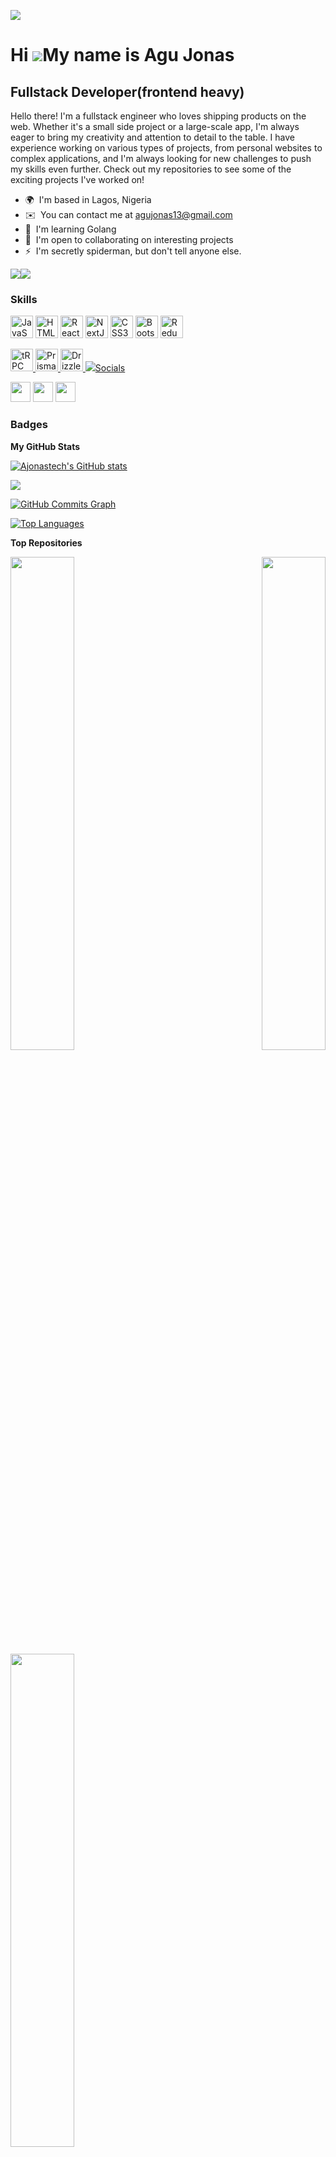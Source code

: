 ![](https://pbs.twimg.com/media/Eqp_YlKXcAINpUH.jpg)

Hi ![](https://user-images.githubusercontent.com/18350557/176309783-0785949b-9127-417c-8b55-ab5a4333674e.gif)My name is Agu Jonas
=================================================================================================================================

Fullstack Developer(frontend heavy)
-----------------------------------

Hello there! I'm a fullstack engineer who loves shipping products on the web. Whether it's a small side project or a large-scale app, I'm always eager to bring my creativity and attention to detail to the table. I have experience working on various types of projects, from personal websites to complex applications, and I'm always looking for new challenges to push my skills even further. Check out my repositories to see some of the exciting projects I've worked on!

* 🌍  I'm based in Lagos, Nigeria
* ✉️  You can contact me at [agujonas13@gmail.com](mailto:agujonas13@gmail.com)
* 🧠  I'm learning Golang
* 🤝  I'm open to collaborating on interesting projects
* ⚡  I'm secretly spiderman, but don't tell anyone else.

<a href="https://www.github.com/Ajonastech" target="_blank" rel="noreferrer"><img
src="https://img.shields.io/github/followers/Ajonastech?logo=github&style=for-the-badge&color=0891b2&labelColor=1c1917" /></a><a href="https://www.twitter.com/agujonas1" target="_blank" rel="noreferrer"><img
src="https://img.shields.io/twitter/follow/agujonas1?logo=twitter&style=for-the-badge&color=0891b2&labelColor=1c1917"
/></a>

### Skills


<p align="left">
<a href="https://developer.mozilla.org/en-US/docs/Web/JavaScript" target="_blank" rel="noreferrer"><img src="https://raw.githubusercontent.com/danielcranney/readme-generator/main/public/icons/skills/javascript-colored.svg" width="36" height="36" alt="JavaScript" /></a>
<a href="https://developer.mozilla.org/en-US/docs/Glossary/HTML5" target="_blank" rel="noreferrer"><img src="https://raw.githubusercontent.com/danielcranney/readme-generator/main/public/icons/skills/html5-colored.svg" width="36" height="36" alt="HTML5" /></a>
<a href="https://reactjs.org/" target="_blank" rel="noreferrer"><img src="https://raw.githubusercontent.com/danielcranney/readme-generator/main/public/icons/skills/react-colored.svg" width="36" height="36" alt="React" /></a>
<a href="https://nextjs.org/docs" target="_blank" rel="noreferrer"><img src="https://raw.githubusercontent.com/danielcranney/readme-generator/main/public/icons/skills/nextjs-colored.svg" width="36" height="36" alt="NextJs" /></a>
<a href="https://www.w3.org/TR/CSS/#css" target="_blank" rel="noreferrer"><img src="https://raw.githubusercontent.com/danielcranney/readme-generator/main/public/icons/skills/css3-colored.svg" width="36" height="36" alt="CSS3" /></a>
<a href="https://getbootstrap.com/" target="_blank" rel="noreferrer"><img src="https://raw.githubusercontent.com/danielcranney/readme-generator/main/public/icons/skills/bootstrap-colored.svg" width="36" height="36" alt="Bootstrap" /></a>
<a href="https://redux.js.org/" target="_blank" rel="noreferrer"><img src="https://raw.githubusercontent.com/danielcranney/readme-generator/main/public/icons/skills/redux-colored.svg" width="36" height="36" alt="Redux" /></a>
</p>
<a href="https://trpc.io/" target="_blank" rel="noreferrer">
  <img src="https://raw.githubusercontent.com/danielcranney/readme-generator/main/public/icons/skills/trpc-colored.svg" width="36" height="36" alt="tRPC" />
</a>
<a href="https://www.prisma.io/" target="_blank" rel="noreferrer">
  <img src="https://raw.githubusercontent.com/danielcranney/readme-generator/main/public/icons/skills/prisma-colored.svg" width="36" height="36" alt="Prisma" />
</a>
<a href="https://orm.drizzle.team/" target="_blank" rel="noreferrer">
  <img src="https://raw.githubusercontent.com/danielcranney/readme-generator/main/public/icons/skills/drizzle-colored.svg" width="36" height="36" alt="Drizzle ORM" />
</a>
<a href="https://www.typescriptlang.org/" target="_blank" rel="noreferrer">
  <img src="https://raw.githubusercontent.com/danielcranney/readme-generator/main/public/icons/skills/typescript-colored

### Socials

<p align="left"> <a href="https://www.github.com/Ajonastech" target="_blank" rel="noreferrer"><img src="https://raw.githubusercontent.com/danielcranney/readme-generator/main/public/icons/socials/github.svg" width="32" height="32" /></a> <a href="https://www.linkedin.com/in/agu-jonas-211a651b6" target="_blank" rel="noreferrer"><img src="https://raw.githubusercontent.com/danielcranney/readme-generator/main/public/icons/socials/linkedin.svg" width="32" height="32" /></a> <a href="https://www.twitter.com/agujonas1" target="_blank" rel="noreferrer"><img src="https://raw.githubusercontent.com/danielcranney/readme-generator/main/public/icons/socials/twitter.svg" width="32" height="32" /></a></p>

### Badges

<b>My GitHub Stats</b>

<a href="http://www.github.com/Ajonastech"><img src="https://github-readme-stats.vercel.app/api?username=Ajonastech&show_icons=true&hide=&count_private=true&title_color=0891b2&text_color=ffffff&icon_color=0891b2&bg_color=1c1917&hide_border=true&show_icons=true" alt="Ajonastech's GitHub stats" /></a>

<a href="http://www.github.com/Ajonastech"><img src="https://github-readme-streak-stats.herokuapp.com/?user=Ajonastech&stroke=ffffff&background=1c1917&ring=0891b2&fire=0891b2&currStreakNum=ffffff&currStreakLabel=0891b2&sideNums=ffffff&sideLabels=ffffff&dates=ffffff&hide_border=true" /></a>

<a href="http://www.github.com/Ajonastech"><img src="https://github-readme-activity-graph.cyclic.app/graph?username=Ajonastech&bg_color=1c1917&color=ffffff&line=0891b2&point=ffffff&area_color=1c1917&area=true&hide_border=true&custom_title=GitHub%20Commits%20Graph" alt="GitHub Commits Graph" /></a>

<a href="https://github.com/Ajonastech" align="left"><img src="https://github-readme-stats.vercel.app/api/top-langs/?username=Ajonastech&langs_count=10&title_color=0891b2&text_color=ffffff&icon_color=0891b2&bg_color=1c1917&hide_border=true&locale=en&custom_title=Top%20%Languages" alt="Top Languages" /></a>

<b>Top Repositories</b>

<div width="100%" align="center"><a href="https://github.com/Ajonastech/twolinks-tesr" align="left"><img align="left" width="45%" src="https://github-readme-stats.vercel.app/api/pin/?username=Ajonastech&repo=twolinks-tesr&title_color=0891b2&text_color=ffffff&icon_color=0891b2&bg_color=1c1917&hide_border=true&locale=en" /></a><a href="https://github.com/Ajonastech/efood-ecommerceApplication" align="right"><img align="right" width="45%" src="https://github-readme-stats.vercel.app/api/pin/?username=Ajonastech&repo=efood-ecommerceApplication&title_color=0891b2&text_color=ffffff&icon_color=0891b2&bg_color=1c1917&hide_border=true&locale=en" /></a></div><br /><br /><br /><br /><br /><br /><br />

<br /><br /><br /><br /><br />

<div width="100%" align="center"><a href="https://github.com/Ajonastech/To_do_application " align="left"><img align="left" width="45%" src="https://github-readme-stats.vercel.app/api/pin/?username=Ajonastech&repo=To_do_application &title_color=0891b2&text_color=ffffff&icon_color=0891b2&bg_color=1c1917&hide_border=true&locale=en" /></a></div>
